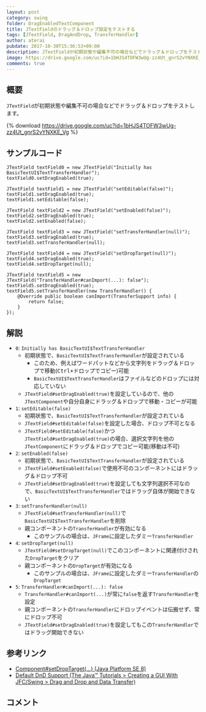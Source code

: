 ```yaml
---
layout: post
category: swing
folder: DragEnabledTextComponent
title: JTextFieldのドラッグ＆ドロップ設定をテストする
tags: [JTextField, DragAndDrop, TransferHandler]
author: aterai
pubdate: 2017-10-30T15:36:53+09:00
description: JTextFieldが初期状態や編集不可の場合などでドラッグ＆ドロップをテストします。
image: https://drive.google.com/uc?id=1bHJS4TOFW3wUg-zz4Ut_gnrS2vYNXKE_Vg
comments: true
---
```

## 概要
`JTextField`が初期状態や編集不可の場合などでドラッグ＆ドロップをテストします。

{% download https://drive.google.com/uc?id=1bHJS4TOFW3wUg-zz4Ut_gnrS2vYNXKE_Vg %}

## サンプルコード
<pre class="prettyprint"><code>JTextField textField0 = new JTextField("Initially has BasicTextUI$TextTransferHandler");
textField0.setDragEnabled(true);

JTextField textField1 = new JTextField("setEditable(false)");
textField1.setDragEnabled(true);
textField1.setEditable(false);

JTextField textField2 = new JTextField("setEnabled(false)");
textField2.setDragEnabled(true);
textField2.setEnabled(false);

JTextField textField3 = new JTextField("setTransferHandler(null)");
textField3.setDragEnabled(true);
textField3.setTransferHandler(null);

JTextField textField4 = new JTextField("setDropTarget(null)");
textField4.setDragEnabled(true);
textField4.setDropTarget(null);

JTextField textField5 = new JTextField("TransferHandler#canImport(...): false");
textField5.setDragEnabled(true);
textField5.setTransferHandler(new TransferHandler() {
    @Override public boolean canImport(TransferSupport info) {
        return false;
    }
});
</code></pre>

## 解説
- `0`: `Initially has BasicTextUI$TextTransferHandler`
    - 初期状態で、`BasicTextUI$TextTransferHandler`が設定されている
        - このため、例えばワードパットなどから文字列をドラッグ＆ドロップで移動(<kbd>Ctrl+ドロップ</kbd>でコピー)可能
        - `BasicTextUI$TextTransferHandler`はファイルなどのドロップには対応していない
    - `JTextField#setDragEnabled(true)`を設定しているので、他の`JTextComponent`や自分自身にドラッグ＆ドロップで移動・コピーが可能
- `1`: `setEditable(false)`
    - 初期状態で、`BasicTextUI$TextTransferHandler`が設定されている
    - `JTextField#setEditable(false)`を設定した場合、ドロップ不可となる
    - `JTextField#setEditable(false)`かつ`JTextField#setDragEnabled(true)`の場合、選択文字列を他の`JTextComponent`にドラッグ＆ドロップでコピー可能(移動は不可)
- `2`: `setEnabled(false)`
    - 初期状態で、`BasicTextUI$TextTransferHandler`が設定されている
    - `JTextField#setEnabled(false)`で使用不可のコンポーネントにはドラッグ＆ドロップ不可
    - `JTextField#setDragEnabled(true)`を設定しても文字列選択不可なので、`BasicTextUI$TextTransferHandler`ではドラッグ自体が開始できない
- `3`: `setTransferHandler(null)`
    - `JTextField#setTransferHandler(null)`で`BasicTextUI$TextTransferHandler`を削除
    - 親コンポーネントの`TransferHandler`が有効になる
        - このサンプルの場合は、`JFrame`に設定したダミー`TransferHandler`
- `4`: `setDropTarget(null)`
    - `JTextField#setDropTarget(null)`でこのコンポーネントに関連付けされた`DropTarget`をクリア
    - 親コンポーネントの`DropTarget`が有効になる
        - このサンプルの場合は、`JFrame`に設定したダミー`TransferHandler`の`DropTarget`
- `5`: `TransferHandler#canImport(...): false`
    - `TransferHandler#canImport(...)`が常に`false`を返す`TransferHandler`を設定
    - 親コンポーネントの`TransferHandler`にドロップイベントは伝搬せず、常にドロップ不可
    - `JTextField#setDragEnabled(true)`を設定してもこの`TransferHandler`ではドラッグ開始できない

<!-- dummy comment line for breaking list -->

## 参考リンク
- [Component#setDropTarget(...) (Java Platform SE 8)](https://docs.oracle.com/javase/jp/8/docs/api/java/awt/Component.html#setDropTarget-java.awt.dnd.DropTarget-)
- [Default DnD Support (The Java™ Tutorials > Creating a GUI With JFC/Swing > Drag and Drop and Data Transfer)](https://docs.oracle.com/javase/tutorial/uiswing/dnd/defaultsupport.html)

<!-- dummy comment line for breaking list -->

## コメント
